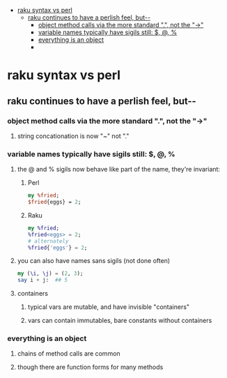 - [raku syntax vs perl](#orgae98194)
  - [raku continues to have a perlish feel, but--](#orgce3381e)
    - [object method calls via the more standard ".", not the "->"](#orgf26a1c8)
    - [variable names typically have sigils still: $, @, %](#org1779110)
    - [everything is an object](#orgfbc4ad3)
    - [](#org0a17ec1)


<a id="orgae98194"></a>

# raku syntax vs perl


<a id="orgce3381e"></a>

## raku continues to have a perlish feel, but--


<a id="orgf26a1c8"></a>

### object method calls via the more standard ".", not the "->"

1.  string concationation is now "~" not "."


<a id="org1779110"></a>

### variable names typically have sigils still: $, @, %

1.  the @ and % sigils now behave like part of the name, they're invariant:

    1.  Perl
    
        ```perl
        my %fried;
        $fried{eggs} = 2;
        ```
    
    2.  Raku
    
        ```raku
        my %fried;
        %fried<eggs> = 2;
        # alternately
        %fried{'eggs'} = 2;
        ```

2.  you can also have names sans sigils (not done often)

    ```raku
    my (\i, \j) = (2, 3);
    say i + j:  ## 5
    ```

3.  containers

    1.  typical vars are mutable, and have invisible "containers"
    
    2.  vars can contain immutables, bare constants without containers


<a id="orgfbc4ad3"></a>

### everything is an object

1.  chains of method calls are common

2.  though there are function forms for many methods


<a id="org0a17ec1"></a>

###
